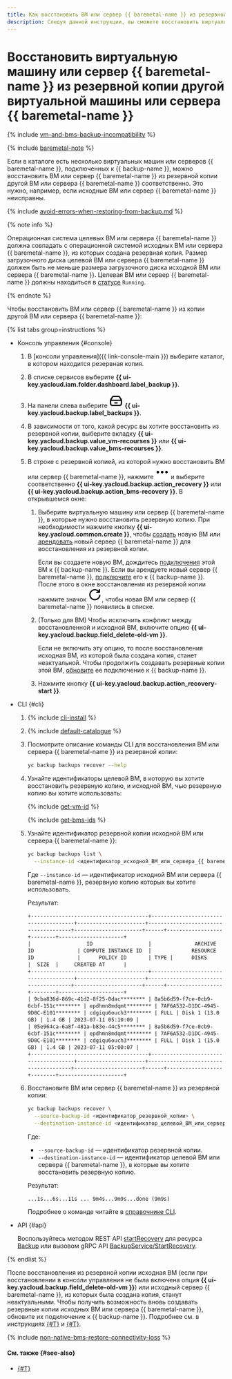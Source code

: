 ```yaml
---
title: Как восстановить ВМ или сервер {{ baremetal-name }} из резервной копии другой ВМ или сервера {{ baremetal-name }}
description: Следуя данной инструкции, вы сможете восстановить виртуальную машину или сервер {{ baremetal-full-name }} из резервной копии другой виртуальной машины или сервера {{ baremetal-name }}.
---
```


# Восстановить виртуальную машину или сервер {{ baremetal-name }} из резервной копии другой виртуальной машины или сервера {{ baremetal-name }}

{% include [vm-and-bms-backup-incompatibility](../../../_includes/backup/vm-and-bms-backup-incompatibility.md) %}

{% include [baremetal-note](../../../_includes/backup/baremetal-note.md) %}

Если в каталоге есть несколько виртуальных машин или серверов {{ baremetal-name }}, подключенных к {{ backup-name }}, можно восстановить ВМ или сервер {{ baremetal-name }} из резервной копии другой ВМ или сервера {{ baremetal-name }} соответственно. Это нужно, например, если исходные ВМ или сервер {{ baremetal-name }} неисправны.

{% include [avoid-errors-when-restoring-from-backup.md](../../../_includes/backup/avoid-errors-when-restoring-from-backup.md) %}

{% note info %}

Операционная система целевых ВМ или сервера {{ baremetal-name }} должна совпадать с операционной системой исходных ВМ или сервера {{ baremetal-name }}, из которых создана резервная копия. Размер загрузочного диска целевой ВМ или сервера {{ baremetal-name }} должен быть не меньше размера загрузочного диска исходной ВМ или сервера {{ baremetal-name }}. Целевая ВМ или сервер {{ baremetal-name }} должны находиться в [статусе](../../../compute/concepts/vm-statuses.md#list-of-statuses) `Running`.

{% endnote %}

Чтобы восстановить ВМ или сервер {{ baremetal-name }} из копии другой ВМ или сервера {{ baremetal-name }}:

{% list tabs group=instructions %}

- Консоль управления {#console}

  1. В [консоли управления]({{ link-console-main }}) выберите каталог, в котором находится резервная копия.
  1. В списке сервисов выберите **{{ ui-key.yacloud.iam.folder.dashboard.label_backup }}**.
  1. На панели слева выберите ![backups](../../../_assets/console-icons/archive.svg) **{{ ui-key.yacloud.backup.label_backups }}**.
  1. В зависимости от того, какой ресурс вы хотите восстановить из резервной копии, выберите вкладку **{{ ui-key.yacloud.backup.value_vm-recourses }}** или **{{ ui-key.yacloud.backup.value_bms-recourses }}**.
  1. В строке с резервной копией, из которой нужно восстановить ВМ или сервер {{ baremetal-name }}, нажмите ![image](../../../_assets/console-icons/ellipsis.svg) и выберите соответственно **{{ ui-key.yacloud.backup.action_recovery }}** или **{{ ui-key.yacloud.backup.action_bms-recovery }}**. В открывшемся окне:
  
      1. Выберите виртуальную машину или сервер {{ baremetal-name }}, в которые нужно восстановить резервную копию. При необходимости нажмите кнопку **{{ ui-key.yacloud.common.create }}**, чтобы [создать](../index.md#connect-vm) новую ВМ или [арендовать](../../../baremetal/operations/servers/server-lease.md) новый сервер {{ baremetal-name }} для восстановления из резервной копии.

          Если вы создаете новую ВМ, дождитесь [подключения](../../concepts/vm-connection.md) этой ВМ к {{ backup-name }}. Если вы арендуете новый сервер {{ baremetal-name }}, [подключите](../backup-baremetal/backup-baremetal.md) его к {{ backup-name }}. После этого в окне восстановления из резервной копии нажмите значок ![refresh](../../../_assets/console-icons/arrow-rotate-right.svg), чтобы новая ВМ или сервер {{ baremetal-name }} появились в списке.
  
      1. (Только для ВМ) Чтобы исключить конфликт между восстановленной и исходной ВМ, включите опцию **{{ ui-key.yacloud.backup.field_delete-old-vm }}**.

          Если не включить эту опцию, то после восстановления исходная ВМ, из которой была создана копия, станет неактуальной. Чтобы продолжить создавать резервные копии этой ВМ, [обновите](../refresh-connection.md) ее подключение к {{ backup-name }}.
      1. Нажмите кнопку **{{ ui-key.yacloud.backup.action_recovery-start }}**.

- CLI {#cli}

  1. {% include [cli-install](../../../_includes/cli-install.md) %}

  1. {% include [default-catalogue](../../../_includes/default-catalogue.md) %}

  1. Посмотрите описание команды CLI для восстановления ВМ или сервера {{ baremetal-name }} из резервной копии:

     ```bash
     yc backup backups recover --help
     ```

  1. Узнайте идентификаторы целевой ВМ, в которую вы хотите восстановить резервную копию, и исходной ВМ, чью резервную копию вы хотите использовать:

      {% include [get-vm-id](../../../_includes/backup/operations/get-vm-id.md) %}

      {% include [get-bms-ids](../../../_includes/backup/operations/get-bms-ids.md) %}

  1. Узнайте идентификатор резервной копии исходной ВМ или сервера {{ baremetal-name }}:

     ```bash
     yc backup backups list \
       --instance-id <идентификатор_исходной_ВМ_или_сервера_{{ baremetal-name }}>
     ```

     Где `--instance-id` — идентификатор исходной ВМ или сервера {{ baremetal-name }}, резервную копию которых вы хотите использовать.

     Результат:

     ```text
     +--------------------------------------+--------------------------------------+----------------------+--------------------------------------+----------------------+------+------------------+--------+---------------------+
     |                  ID                  |              ARCHIVE ID              | COMPUTE INSTANCE ID  |             RESOURCE ID              |      POLICY ID       | TYPE |      DISKS       |  SIZE  |     CREATED AT      |
     +--------------------------------------+--------------------------------------+----------------------+--------------------------------------+----------------------+------+------------------+--------+---------------------+
     | 9cba836d-869c-41d2-8f25-0dac******** | 8a5b6d59-f7ce-0cb9-6cbf-151c******** | epdhmn8mdqmt******** | 7AF6A532-D1DC-4945-9D0C-E101******** | cdgiqu6ouch3******** | FULL | Disk 1 (13.0 GB) | 1.4 GB | 2023-07-11 05:10:09 |
     | 05e964ca-6a8f-481a-b83e-44c5******** | 8a5b6d59-f7ce-0cb9-6cbf-151c******** | epdhmn8mdqmt******** | 7AF6A532-D1DC-4945-9D0C-E101******** | cdgiqu6ouch3******** | FULL | Disk 1 (15.0 GB) | 1.4 GB | 2023-07-11 05:00:07 |
     +--------------------------------------+--------------------------------------+----------------------+--------------------------------------+----------------------+------+------------------+--------+---------------------+
     ```

  1. Восстановите ВМ или сервер {{ baremetal-name }} из резервной копии:

     ```bash
     yc backup backups recover \
       --source-backup-id <идентификатор_резервной_копии> \
       --destination-instance-id <идентификатор_целевой_ВМ_или_сервера_{{ baremetal-name }}>
     ```

     Где:

     * `--source-backup-id` — идентификатор резервной копии.
     * `--destination-instance-id` — идентификатор целевой ВМ или сервера {{ baremetal-name }}, в которые вы хотите восстановить резервную копию.

     Результат:

     ```text
     ...1s...6s...11s ... 9m4s...9m9s...done (9m9s)
     ```

     Подробнее о команде читайте в [справочнике CLI](../../../cli/cli-ref/backup/cli-ref/backup/recover.md).

- API {#api}

  Воспользуйтесь методом REST API [startRecovery](../../backup/api-ref/Backup/startRecovery.md) для ресурса [Backup](../../backup/api-ref/Backup/index.md) или вызовом gRPC API [BackupService/StartRecovery](../../backup/api-ref/grpc/Backup/startRecovery.md).

{% endlist %}

После восстановления из резервной копии исходная ВМ (если при восстановлении в консоли управления не была включена опция **{{ ui-key.yacloud.backup.field_delete-old-vm }}**) или исходный сервер {{ baremetal-name }}, из которых была создана копия, станут неактуальными. Чтобы получить возможность вновь создавать резервные копии исходных ВМ или сервера {{ baremetal-name }}, обновите их подключение к {{ backup-name }}. Подробнее см. в инструкциях [{#T}](../refresh-connection.md) и [{#T}](../backup-baremetal/refresh-connection.md).

{% include [non-native-bms-restore-connectivity-loss](../../../_includes/backup/operations/non-native-bms-restore-connectivity-loss.md) %}

#### См. также {#see-also}

* [{#T}](delete.md)
